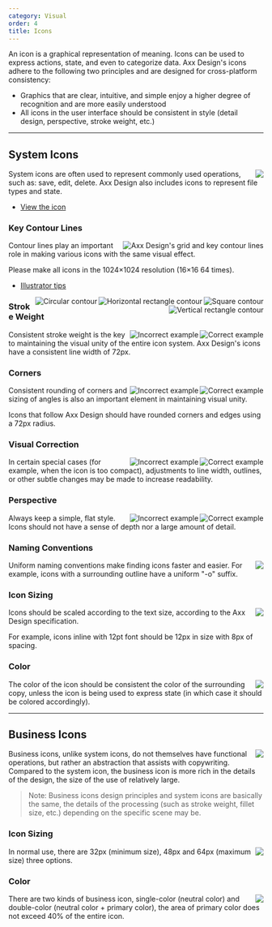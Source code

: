 ```yaml
---
category: Visual
order: 4
title: Icons
---
```


An icon is a graphical representation of meaning. Icons can be used to express actions, state, and even to categorize data. Axx Design's icons adhere to the following two principles and are designed for cross-platform consistency:

- Graphics that are clear, intuitive, and simple enjoy a higher degree of recognition and are more easily understood
- All icons in the user interface should be consistent in style (detail design, perspective, stroke weight, etc.)

---

## System Icons

<img class="preview-img no-padding" align="right" src="https://gw.alipayobjects.com/zos/rmsportal/XzOPonWCsPjvgkrklCzo.png">

System icons are often used to represent commonly used operations, such as: save, edit, delete. Axx Design also includes icons to represent file types and state.

- [View the icon](/components/icon/)

### Key Contour Lines

<img class="preview-img no-padding" align="right" src="https://gw.alipayobjects.com/zos/rmsportal/beTZeZjJBVuhMyTOhebs.png" alt="Axx Design's grid and key contour lines">

Contour lines play an important role in making various icons with the same visual effect.

Please make all icons in the 1024×1024 resolution (16×16 64 times).

- [Illustrator tips](https://zos.alipayobjects.com/rmsportal/hmNuLjCkBssupcZgYAde.png)

<img class="preview-img no-padding inline" align="right" src="https://gw.alipayobjects.com/zos/rmsportal/rxuHAKGEGLuqBJAAhnSm.png" alt="Square contour">
<img class="preview-img no-padding inline" align="right" src="https://gw.alipayobjects.com/zos/rmsportal/fhkmysGZiTkPVszWHgUy.png" alt="Horizontal rectangle contour">

<img class="preview-img no-padding inline" align="right" src="https://gw.alipayobjects.com/zos/rmsportal/BiraoJgbXokyzmUFqVuf.png" alt="Circular contour">
<img class="preview-img no-padding inline" align="right" src="https://gw.alipayobjects.com/zos/rmsportal/wgQLwFnPaeEalmmSuBMO.png" alt="Vertical rectangle contour">

### Stroke Weight

<img class="preview-img no-padding good" align="right" src="https://gw.alipayobjects.com/zos/rmsportal/uoNmxXiqKpfoFDdEVjUB.png" alt="Correct example" description="Line thickness is consistently 72px">
<img class="preview-img no-padding bad" align="right" src="https://gw.alipayobjects.com/zos/rmsportal/cnFYbWzcKaPFSiHcptCF.png" alt="Incorrect example" description="Line thickness is not uniform">

Consistent stroke weight is the key to maintaining the visual unity of the entire icon system. Axx Design's icons have a consistent line width of 72px.

### Corners

<img class="preview-img no-padding good" align="right" src="https://gw.alipayobjects.com/zos/rmsportal/tGbuhPmvEJXmOFoYAkPK.png" alt="Correct example" description="The icon's corners are properly rounded">
<img class="preview-img no-padding bad" align="right" src="https://gw.alipayobjects.com/zos/rmsportal/JekevTlqdDJQLIQwrppm.png" alt="Incorrect example" description="The icon's corners are not rounded">

Consistent rounding of corners and sizing of angles is also an important element in maintaining visual unity.

Icons that follow Axx Design should have rounded corners and edges using a 72px radius.

### Visual Correction

<img class="preview-img no-padding good" align="right" src="https://gw.alipayobjects.com/zos/rmsportal/VghPLyDUdFmjhGJlNxjV.png" alt="Correct example" description="For the intricate “JPG” lettering, an outline is added for readability">
<img class="preview-img no-padding bad" align="right" src="https://gw.alipayobjects.com/zos/rmsportal/qnzloxRQmvHzHAhWWwCS.png" alt="Incorrect example" description="The text in the icon is crowded and hard to read">

In certain special cases (for example, when the icon is too compact), adjustments to line width, outlines, or other subtle changes may be made to increase readability.

### Perspective

<img class="preview-img no-padding good" align="right" src="https://gw.alipayobjects.com/zos/rmsportal/tIePnIOTXtgzVKbqwucm.png" alt="Correct example" description="Maintains a flat, simple style">
<img class="preview-img no-padding bad" align="right" src="https://gw.alipayobjects.com/zos/rmsportal/ALNOEelXeFhxUobLqyCq.png" alt="Incorrect example" description="Icons should not have depth nor varying perspectives">

Always keep a simple, flat style. Icons should not have a sense of depth nor a large amount of detail.

### Naming Conventions

<img class="preview-img no-padding" align="right" src="https://gw.alipayobjects.com/zos/rmsportal/NFOvbdbVWeeEqOkdUfVB.png">

Uniform naming conventions make finding icons faster and easier. For example, icons with a surrounding outline have a uniform "-o" suffix.

### Icon Sizing

<img class="preview-img no-padding" align="right" src="https://gw.alipayobjects.com/zos/rmsportal/jAuedlyhNIDyOIZTqbqN.png">

Icons should be scaled according to the text size, according to the Axx Design specification.

For example, icons inline with 12pt font should be 12px in size with 8px of spacing.

### Color

<img class="preview-img no-padding" align="right" src="https://gw.alipayobjects.com/zos/rmsportal/LxGLhtnwvCqZWYqGDAAr.png" description="Colors demonstrated - @Black = #000000、@White = #FFFFFF、@Blue-6 = #1890FF">

The color of the icon should be consistent the color of the surrounding copy, unless the icon is being used to express state (in which case it should be colored accordingly).

---

## Business Icons

<img class="preview-img no-padding" align="right" src="https://gw.alipayobjects.com/zos/rmsportal/EADAnRecKSTxvpxPzKoq.png">

Business icons, unlike system icons, do not themselves have functional operations, but rather an abstraction that assists with copywriting. Compared to the system icon, the business icon is more rich in the details of the design, the size of the use of relatively large.

> Note: Business icons design principles and system icons are basically the same, the details of the processing (such as stroke weight, fillet size, etc.) depending on the specific scene may be.

### Icon Sizing

<img class="preview-img no-padding" align="right" src="https://gw.alipayobjects.com/zos/rmsportal/uwAgfciGszhdiVlMSBXK.png">

In normal use, there are 32px (minimum size), 48px and 64px (maximum size) three options.

### Color

<img class="preview-img no-padding" align="right" src="https://gw.alipayobjects.com/zos/rmsportal/wUxhTxZlHoTxDvneWBWO.png">

There are two kinds of business icon, single-color (neutral color) and double-color (neutral color + primary color), the area of primary color does not exceed 40% of the entire icon.
